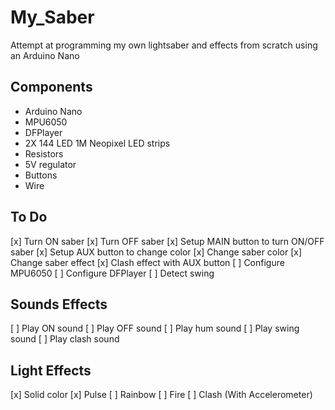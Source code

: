 # My_Saber
Attempt at programming my own lightsaber and effects from scratch using an Arduino Nano


## Components
- Arduino Nano
- MPU6050
- DFPlayer
- 2X 144 LED 1M Neopixel LED strips
- Resistors
- 5V regulator
- Buttons
- Wire

## To Do
[x] Turn ON saber
[x] Turn OFF saber
[x] Setup MAIN button to turn ON/OFF saber
[x] Setup AUX button to change color
[x] Change saber color
[x] Change saber effect
[x] Clash effect with AUX button
[ ] Configure MPU6050
[ ] Configure DFPlayer
[ ] Detect swing

## Sounds Effects
[ ] Play ON sound
[ ] Play OFF sound
[ ] Play hum sound
[ ] Play swing sound
[ ] Play clash sound

## Light Effects
[x] Solid color
[x] Pulse
[ ] Rainbow
[ ] Fire
[ ] Clash (With Accelerometer)
